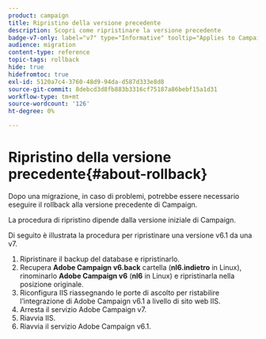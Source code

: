 ```yaml
---
product: campaign
title: Ripristino della versione precedente
description: Scopri come ripristinare la versione precedente
badge-v7-only: label="v7" type="Informative" tooltip="Applies to Campaign Classic v7 only"
audience: migration
content-type: reference
topic-tags: rollback
hide: true
hidefromtoc: true
exl-id: 5120a7c4-3760-48d9-94da-d587d333e8d8
source-git-commit: 8debcd3d8fb883b3316cf75187a86bebf15a1d31
workflow-type: tm+mt
source-wordcount: '126'
ht-degree: 0%

---
```


# Ripristino della versione precedente{#about-rollback}



Dopo una migrazione, in caso di problemi, potrebbe essere necessario eseguire il rollback alla versione precedente di Campaign.

La procedura di ripristino dipende dalla versione iniziale di Campaign.

Di seguito è illustrata la procedura per ripristinare una versione v6.1 da una v7.

1. Ripristinare il backup del database e ripristinarlo.
1. Recupera **Adobe Campaign v6.back** cartella (**nl6.indietro** in Linux), rinominarlo **Adobe Campaign v6** (**nl6** in Linux) e ripristinarla nella posizione originale.
1. Riconfigura IIS riassegnando le porte di ascolto per ristabilire l’integrazione di Adobe Campaign v6.1 a livello di sito web IIS.
1. Arresta il servizio Adobe Campaign v7.
1. Riavvia IIS.
1. Riavvia il servizio Adobe Campaign v6.1.

<!--
	
## Restore to Campaign v6.02

Here is the procedure to restore a v6.02 from a v7.

1. Recover the backup of the database and restore it.
1. Recover the **Neolane v6.back** folder (**nl6.back** in Linux), rename it to **Neolane v6** (**nl6** in Linux) and restore it to its original location.
1. Re-configure IIS by re-assigning the listen ports to re-establish the integration of Adobe Campaign v6.02 at IIS Website level.
1. Stop the Adobe Campaign v6.1 service.
1. Re-start IIS.
1. Restart the Adobe Campaign v6.02 service.

## Restore to Campaign v5.11

Here is the procedure to restore a v5.11 from a v7.

1. Recover the backup of the database and restore it.
1. Recover the **Neolane v5.back** folder (**nl5.back** in Linux), rename it to **Neolane v5** (**nl5** in Linux) and restore it to its original location.
1. Re-configure IIS by re-assigning the listen ports to re-establish the integration of Neolane v5 at IIS Website level.
1. Stop the Adobe Campaign v7 service.
1. Re-start IIS.
1. Re-start the Adobe Campaign v5 service.

-->